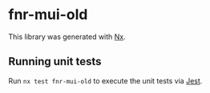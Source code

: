 # fnr-mui-old

This library was generated with [Nx](https://nx.dev).

## Running unit tests

Run `nx test fnr-mui-old` to execute the unit tests via [Jest](https://jestjs.io).
